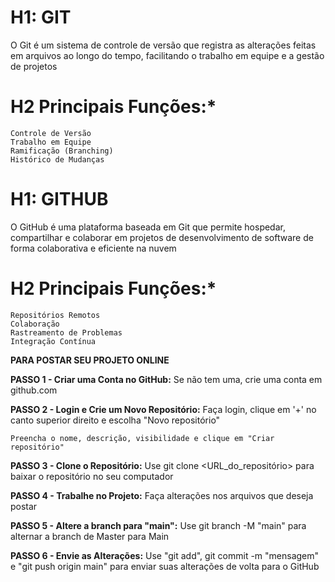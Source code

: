 # H1: GIT ##

O Git é um sistema de controle de versão que registra as alterações feitas em arquivos ao longo do tempo, facilitando o trabalho em equipe e a gestão de projetos

# H2 Principais Funções:* ###

    Controle de Versão
    Trabalho em Equipe
    Ramificação (Branching)
    Histórico de Mudanças

# H1: GITHUB ##

O GitHub é uma plataforma baseada em Git que permite hospedar, compartilhar e colaborar em projetos de desenvolvimento de software de forma colaborativa e eficiente na nuvem

# H2 Principais Funções:* ###
    Repositórios Remotos
    Colaboração
    Rastreamento de Problemas
    Integração Contínua


**PARA POSTAR SEU PROJETO ONLINE**    

**PASSO 1 - Criar uma Conta no GitHub:**
    Se não tem uma, crie uma conta em github.com

**PASSO 2 - Login e Crie um Novo Repositório:**
    Faça login, clique em '+' no canto superior direito e escolha "Novo repositório"

    Preencha o nome, descrição, visibilidade e clique em "Criar repositório"

**PASSO 3 - Clone o Repositório:**
    Use git clone <URL_do_repositório> para baixar o repositório no seu computador

**PASSO 4 - Trabalhe no Projeto:**
    Faça alterações nos arquivos que deseja postar

**PASSO 5 - Altere a branch para "main":**
    Use git branch -M "main" para alternar a branch de Master para Main

**PASSO 6 - Envie as Alterações:**
    Use "git add", git commit -m "mensagem" e "git push origin main" para enviar suas alterações de volta para o GitHub

